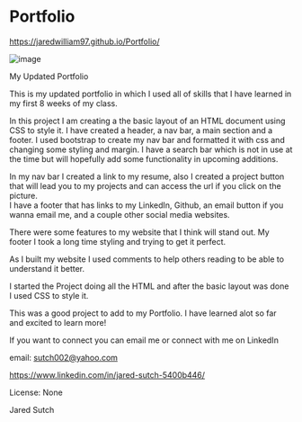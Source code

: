 # Portfolio
https://jaredwilliam97.github.io/Portfolio/

![image](https://user-images.githubusercontent.com/80869140/121293880-034c5480-c8b2-11eb-97c3-4efce9475528.png)









My Updated Portfolio

This is my updated portfolio in which I used all of skills that I have learned in my first 8 weeks of my class. 

In this project I am creating a the basic layout of an HTML document using CSS to style it. I have created a header, a nav bar, a main section and a footer. I used bootstrap to create my nav bar and formatted it with css and changing some styling and margin.  I have a search bar which is not in use at the time but will hopefully add some functionality in upcoming additions. 

In my nav bar I created a link to my resume, also I created a project button that will lead you to my projects and can access the url if you click on the picture.  
I have a footer that has links to my LinkedIn, Github, an email button if you wanna email me, and a couple other social media websites. 


There were some features to my website that I think will stand out. My footer I took a long time styling and trying to get it perfect.  

As I built my website I used comments to help others reading to be able to understand it better.

I started the Project doing all the HTML and after the basic layout was done I used CSS to style it.

This was a good project to add to my Portfolio. I have learned alot so far and excited to learn more!

If you want to connect you can email me or connect with me on LinkedIn

email: sutch002@yahoo.com


https://www.linkedin.com/in/jared-sutch-5400b446/

License: None

Jared Sutch
